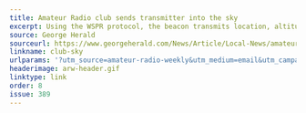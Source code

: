```yaml
---
title: Amateur Radio club sends transmitter into the sky
excerpt: Using the WSPR protocol, the beacon transmits location, altitude, wind speed, temperature and solar panel voltage data every 10 minutes.
source: George Herald
sourceurl: https://www.georgeherald.com/News/Article/Local-News/amateur-radio-club-sends-transmitter-into-the-sky-202507020307
linkname: club-sky
urlparams: '?utm_source=amateur-radio-weekly&utm_medium=email&utm_campaign=newsletter'
headerimage: arw-header.gif
linktype: link
order: 8
issue: 389
---
```

